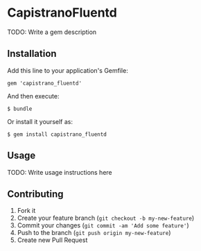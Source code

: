 # CapistranoFluentd

TODO: Write a gem description

## Installation

Add this line to your application's Gemfile:

    gem 'capistrano_fluentd'

And then execute:

    $ bundle

Or install it yourself as:

    $ gem install capistrano_fluentd

## Usage

TODO: Write usage instructions here

## Contributing

1. Fork it
2. Create your feature branch (`git checkout -b my-new-feature`)
3. Commit your changes (`git commit -am 'Add some feature'`)
4. Push to the branch (`git push origin my-new-feature`)
5. Create new Pull Request
